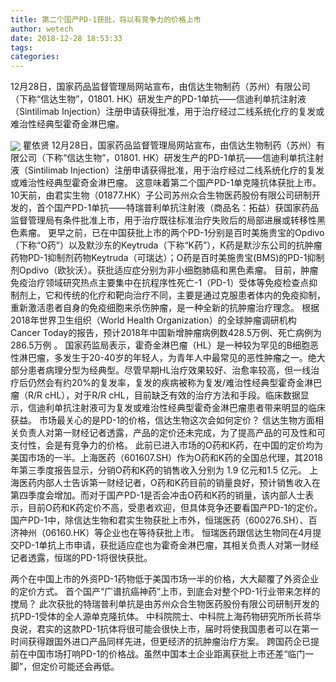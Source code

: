```yaml
---
title: 第二个国产PD-1获批，将以有竞争力的价格上市
author: wetech
date: 2018-12-28 18:53:33
tags: 
categories: 
---
```

12月28日，国家药品监督管理局网站宣布，由信达生物制药（苏州）有限公司（下称“信达生物”，01801. HK）研发生产的PD-1单抗——信迪利单抗注射液（Sintilimab Injection）注册申请获得批准，用于治疗经过二线系统化疗的复发或难治性经典型霍奇金淋巴瘤。
<!-- more -->
<img align="center" border="0" src="https://imgcdn.yicai.com/uppics/images/2018/12/c028145e19acaaa7ad51041e6b87fe37.jpg" />
瞿依贤
12月28日，国家药品监督管理局网站宣布，由信达生物制药（苏州）有限公司（下称“信达生物”，01801. HK）研发生产的PD-1单抗——信迪利单抗注射液（Sintilimab Injection）注册申请获得批准，用于治疗经过二线系统化疗的复发或难治性经典型霍奇金淋巴瘤。
这意味着第二个国产PD-1单克隆抗体获批上市。
10天前，由君实生物（01877.HK）子公司苏州众合生物医药股份有限公司研制开发的，首个国产PD-1单抗——特瑞普利单抗注射液（商品名：拓益）获国家药品监督管理局有条件批准上市，用于治疗既往标准治疗失败后的局部进展或转移性黑色素瘤。
更早之前，已在中国获批上市的两个PD-1分别是百时美施贵宝的Opdivo（下称“O药”）以及默沙东的Keytruda（下称“K药”），K药是默沙东公司的抗肿瘤药物PD-1抑制剂药物Keytruda（可瑞达）；O药是百时美施贵宝(BMS)的PD-1抑制剂Opdivo（欧狄沃）。获批适应症分别为非小细胞肺癌和黑色素瘤。
目前，肿瘤免疫治疗领域研究热点主要集中在抗程序性死亡-1（PD-1）受体等免疫检查点抑制剂上，它和传统的化疗和靶向治疗不同，主要是通过克服患者体内的免疫抑制，重新激活患者自身的免疫细胞来杀伤肿瘤，是一种全新的抗肿瘤治疗理念。
根据2018年世界卫生组织（World Health Organization）的全球肿瘤调研机构Cancer Today的报告，预计2018年中国新增肿瘤病例数428.5万例、死亡病例为286.5万例 。
国家药监局表示，霍奇金淋巴瘤（HL）是一种较为罕见的B细胞恶性淋巴瘤，多发生于20-40岁的年轻人，为青年人中最常见的恶性肿瘤之一。绝大部分患者病理分型为经典型。尽管早期HL治疗效果较好、治愈率较高，但一线治疗后仍然会有约20%的复发率，复发的疾病被称为复发/难治性经典型霍奇金淋巴瘤（R/R cHL），对于R/R cHL，目前缺乏有效的治疗方法和手段。临床数据显示，信迪利单抗注射液可为复发或难治性经典型霍奇金淋巴瘤患者带来明显的临床获益。
市场最关心的是PD-1的价格，信达生物这次会如何定价？
信达生物方面相关负责人对第一财经记者透露，产品的定价还未完成，为了提高产品的可及性和可支付性，会是有竞争力的价格。
此前已进入市场的O药和K药，在中国的定价均为美国市场的一半。上海医药（601607.SH）作为O药和K药的全国总代理，其2018年第三季度报告显示，分销O药和K药的销售收入分别为 1.9 亿元和1.5 亿元。
上海医药内部人士告诉第一财经记者，O药和K药目前的销量良好，预计销售收入在第四季度会增加。而对于国产PD-1是否会冲击O药和K药的销量，该内部人士表示，目前O药和K药定价不高，受患者欢迎，但具体竞争还要看国产PD-1的定价。
国产PD-1中，除信达生物和君实生物获批上市外，恒瑞医药（600276.SH）、百济神州（06160.HK）等企业也在等待获批上市。
恒瑞医药跟信达生物同在4月提交PD-1单抗上市申请，获批适应症也为霍奇金淋巴瘤，其相关负责人对第一财经记者透露，恒瑞的PD-1将很快获批。
 
 
两个在中国上市的外资PD-1药物低于美国市场一半的价格，大大颠覆了外资企业的定价方式。
首个国产“广谱抗癌神药”上市，到底会对整个PD-1行业带来怎样的搅局？
此次获批的特瑞普利单抗是由苏州众合生物医药股份有限公司研制开发的抗PD-1受体的全人源单克隆抗体。
中科院院士、中科院上海药物研究所所长蒋华良说，君实的这款PD-1抗体将很可能会很快上市，届时将使我国患者可以在第一时间获得跟国外进口产品同样先进，但更经济的抗肿瘤治疗方案。
跨国药企已提前在中国市场打响PD-1的价格战。虽然中国本土企业距离获批上市还差“临门一脚”，但定价可能还会再低。
